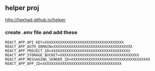 ## helper proj

http://hexhad.github.io/helper

### create .env file and add these
```
REACT_APP_API_KEY=XXXXXXXXXXXXXXXXXXXXXXXXXXXXXXXXXXXX
REACT_APP_AUTH_DOMAIN=XXXXXXXXXXXXXXXXXXXXXXXXXXXXXXXXXXXX
REACT_APP_PROJECT_ID=XXXXXXXXXXXXXXXXXXXXXXXXXXXXXXXXXXXX
REACT_APP_STORAGE_BUCKET=XXXXXXXXXXXXXXXXXXXXXXXXXXXXXXXXXXXX
REACT_APP_MESSAGING_SENDER_ID=XXXXXXXXXXXXXXXXXXXXXXXXXXXXXXXXXXXX
REACT_APP_APP_ID=XXXXXXXXXXXXXXXXXXXXXXXXXXXXXXXXXXXX
```
